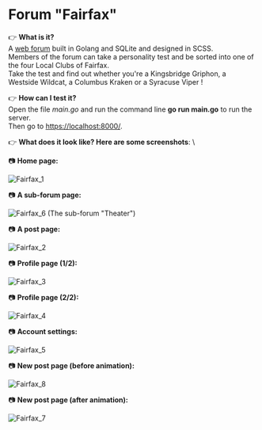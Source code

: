 # Forum "Fairfax"

👉 **What is it?**\
A [web forum](https://github.com/01-edu/public/tree/master/subjects/forum) built in Golang and SQLite and designed in SCSS.\
Members of the forum can take a personality test and be sorted into one of the four Local Clubs of Fairfax.\
Take the test and find out whether you're a Kingsbridge Griphon, a Westside Wildcat, a Columbus Kraken or a Syracuse Viper !

👉 **How can I test it?**\
Open the file *main.go* and run the command line **go run main.go** to run the server.\
Then go to [https://localhost:8000/](https://localhost:8000/).

👉 **What does it look like? Here are some screenshots**: \

📷 **Home page:**

![Fairfax_1](https://user-images.githubusercontent.com/87578863/129482590-a9f2eb37-07cf-4118-acc5-0e35b7bdb0cc.jpg)

📷 **A sub-forum page:**

![Fairfax_6](https://user-images.githubusercontent.com/87578863/129482598-e637938c-766a-4578-a453-3bddde293ba2.jpg)
(The sub-forum "Theater")

📷 **A post page:**

![Fairfax_2](https://user-images.githubusercontent.com/87578863/129482604-baedc5d9-8b15-45bd-8660-7e8682e41400.jpg)

📷 **Profile page (1/2):**

![Fairfax_3](https://user-images.githubusercontent.com/87578863/129482606-39d939ee-58e1-4eff-aabd-fdbc6bc4b0c6.jpg)

📷 **Profile page (2/2):**

![Fairfax_4](https://user-images.githubusercontent.com/87578863/129482609-891c8a4f-d03b-4b5f-b81f-538ead10198c.jpg)

📷 **Account settings:**

![Fairfax_5](https://user-images.githubusercontent.com/87578863/129482611-020f157b-d5a6-46ad-99ea-75bd97d88765.jpg)

📷 **New post page (before animation):**

![Fairfax_8](https://user-images.githubusercontent.com/87578863/129482612-811a5274-fc96-4165-b2a8-087b24ae02d9.jpg)

📷 **New post page (after animation):**

![Fairfax_7](https://user-images.githubusercontent.com/87578863/129482615-13631724-a779-4b6e-9081-2d66d9855d3e.jpg)
